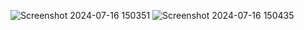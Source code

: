 
![Screenshot 2024-07-16 150351](https://github.com/user-attachments/assets/5cdd0b0c-134d-4259-a8e0-85705db61aa1)
![Screenshot 2024-07-16 150435](https://github.com/user-attachments/assets/304fb0f5-1a21-46fd-afbb-bfb5c9014088)
